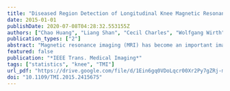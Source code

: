 ```yaml
---
title: "Diseased Region Detection of Longitudinal Knee Magnetic Resonance Imaging Data"
date: 2015-01-01
publishDate: 2020-07-08T04:28:32.553155Z
authors: ["Chao Huang", "Liang Shan", "Cecil Charles", "Wolfgang Wirth", "Marc Niethammer", "Hongtu Zhu"]
publication_types: ["2"]
abstract: "Magnetic resonance imaging (MRI) has become an important imaging technique for quantifying the spatial location and magnitude/direction of longitudinal cartilage morphology changes in patients with osteoarthritis (OA). Although several analytical methods, such as subregion-based analysis, have been developed to refine and improve quantitative cartilage analyses, they can be suboptimal due to two major issues: the lack of spatial correspondence across subjects and time and the spatial heterogeneity of cartilage progression across subjects. The aim of this paper is to present a statistical method for longitudinal cartilage quantification in OA patients, while addressing these two issues. The 3D knee image data is preprocessed to establish spatial correspondence across subjects and/or time. Then, a Gaussian hidden Markov model (GHMM) is proposed to deal with the spatial heterogeneity of cartilage progression across both time and OA subjects. To estimate unknown parameters in GHMM, we employ a pseudo-likelihood function and optimize it by using an expectation-maximization (EM) algorithm. The proposed model can effectively detect diseased regions in each OA subject and present a localized analysis of longitudinal cartilage thickness within each latent subpopulation. Our GHMM integrates the strengths of two standard statistical methods including the local subregion-based analysis and the ordered value approach. We use simulation studies and the Pfizer longitudinal knee MRI dataset to evaluate the finite sample performance of GHMM in the quantification of longitudinal cartilage morphology changes. Our results indicate that GHMM significantly outperforms several standard analytical methods."
featured: false
publication: "*IEEE Trans. Medical Imaging*"
tags: ["statistics", "knee", "TMI"]
url_pdf: "https://drive.google.com/file/d/1Ein6gq0VDoLqcr00Xr2Py7gZRj-mvC7r"
doi: "10.1109/TMI.2015.2415675"
---
```


